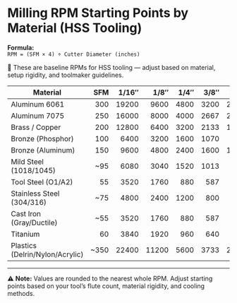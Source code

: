 # Milling RPM Starting Points by Material (HSS Tooling)

**Formula:**  
`RPM = (SFM × 4) ÷ Cutter Diameter (inches)`

📌 These are baseline RPMs for HSS tooling — adjust based on material, setup rigidity, and toolmaker guidelines.

| Material                      | SFM | 1/16″ | 1/8″ | 1/4″ | 3/8″ | 1/2″ | 3/4″ | 1″   | 2″   | 3″   |
|-------------------------------|----:|------:|-----:|-----:|-----:|-----:|-----:|------:|------:|------:|
| Aluminum 6061                 | 300 | 19200 | 9600 | 4800 | 3200 | 2400 | 1600 | 1200  | 600   | 400   |
| Aluminum 7075                 | 250 | 16000 | 8000 | 4000 | 2667 | 2000 | 1333 | 1000  | 500   | 333   |
| Brass / Copper                | 200 | 12800 | 6400 | 3200 | 2133 | 1600 | 1067 | 800   | 400   | 267   |
| Bronze (Phosphor)             | 100 | 6400  | 3200 | 1600 | 1070 | 800  | 533  | 400   | 200   | 133   |
| Bronze (Aluminum)             | 150 | 9600  | 4800 | 2400 | 1600 | 1200 | 800  | 600   | 300   | 200   |
| Mild Steel (1018/1045)        | ~95 | 6080  | 3040 | 1520 | 1013 | 760  | 507  | 380   | 190   | 127   |
| Tool Steel (O1/A2)            | 55  | 3520  | 1760 | 880  | 587  | 440  | 293  | 220   | 110   | 73    |
| Stainless Steel (304/316)     | ~75 | 4800  | 2400 | 1200 | 800  | 600  | 400  | 300   | 150   | 100   |
| Cast Iron (Gray/Ductile)      | ~55 | 3520  | 1760 | 880  | 587  | 440  | 293  | 220   | 110   | 73    |
| Titanium                      | 60  | 3840  | 1920 | 960  | 640  | 480  | 320  | 240   | 120   | 80    |
| Plastics (Delrin/Nylon/Acrylic)| ~350 | 22400 | 11200 | 5600 | 3733 | 2800 | 1867 | 1400 | 700   | 467   |

---

⚠ **Note:** Values are rounded to the nearest whole RPM. Adjust starting points based on your tool’s flute count, material rigidity, and cooling methods.
